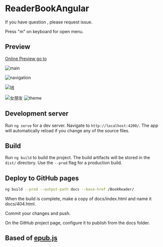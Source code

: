 # ReaderBookAngular

If you have question , please request issue.

Press "m" on keyboard for open menu. 

## Preview

[Online Preview go to](https://ztftrue.github.io/BookReader/)

![main](./screenshot/main.png)

![navigation](./screenshot/navigation.png)

![钱](./screenshot/search1.png)

![女朋友](./screenshot/serach2.png)
![theme](./screenshot/theme.png)

## Development server

Run `ng serve` for a dev server. Navigate to `http://localhost:4200/`. The app will automatically reload if you change any of the source files.

## Build

Run `ng build` to build the project. The build artifacts will be stored in the `dist/` directory. Use the `--prod` flag for a production build.

## Deploy to GitHub pages

```sh
ng build --prod --output-path docs --base-href /BookReader/
```

When the build is complete, make a copy of docs/index.html and name it docs/404.html.

Commit your changes and push.

On the GitHub project page, configure it to publish from the docs folder.

## Based of  [epub.js](https://github.com/futurepress/epub.js)
